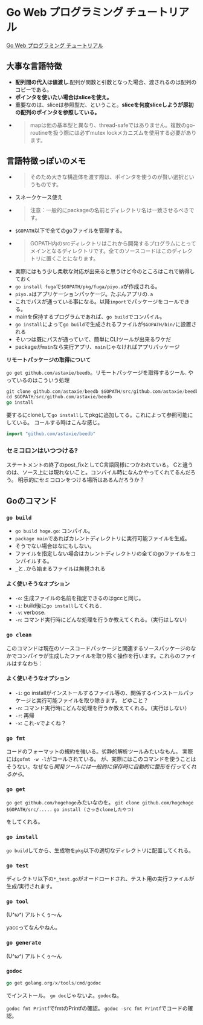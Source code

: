 # Go Web プログラミング チュートリアル

[Go Web プログラミング チュートリアル 
](https://astaxie.gitbooks.io/build-web-application-with-golang/content/ja/index.html)

## 大事な言語特徴

 - **配列間の代入は値渡し**.配列が関数と引数となった場合、渡されるのは配列のコピーである。
 - **ポインタを使いたい場合はsliceを使え。**
 - 重要なのは、sliceは参照型だ、ということ。**sliceを何度sliceしようが原初の配列のポインタを参照している。**
 - >mapは他の基本型と異なり、thread-safeではありません。複数のgo-routineを扱う際には必ずmutex lockメカニズムを使用する必要があります。

## 言語特徴っぽいのメモ

 - >そのため大きな構造体を渡す際は、ポインタを使うのが賢い選択というものです。
 - スネークケース使え
 - >注意：一般的にpackageの名前とディレクトリ名は一致させるべきです。
 - `$GOPATH`以下で全てのgoファイルを管理する。
  - >GOPATH内のsrcディレクトリはこれから開発するプログラムにとってメインとなるディレクトリです。全てのソースコードはこのディレクトリに置くことになります。
  - 実際にはもう少し柔軟な対応が出来ると思うけど今のところはこれで納得しておく
 - `go install fuga`で`$GOPATH/pkg/fuga/piyo.a`が作成される。
  - `piyo.a`はアプリケーションパッケージ。たぶんアプリの`.a`
  - これでパスが通っている事になる。以降`import`でパッケージをコールできる。
 - mainを保持するプログラムであれば、`go build`でコンパイル。
  - `go install`によって`go build`で生成されるファイルが`$GOPATH/bin/`に設置される
 - そいつは既にパスが通っていて、簡単にCLIツールが出来るワケだ
 - packageが`main`なら実行アプリ、`main`じゃなければアプリパッケージ
 
**リモートパッケージの取得について**

`go get github.com/astaxie/beedb`。リモートパッケージを取得するツール.
やっているのはこういう処理
```go
git clone github.com/astaxie/beedb $GOPATH/src/github.com/astaxie/beedb
cd $GOPATH/src/github.com/astaxie/beedb
go install
```
要するにcloneして`go install`してpkgに追加してる。これによって参照可能にしている。
コールする時はこんな感じ。

```go
import "github.com/astaxie/beedb"
```


### セミコロンはいつつける?

ステートメントの終了のpost_fixとしてC言語同様につかわれている。
Cと違うのは、ソース上には現れないこと。コンパイル時になんかやってくれてるんだろう。
明示的にセミコロンをつける場所はあるんだろうか？



## Goのコマンド
 
### `go build`

 - `go build hoge.go`: コンパイル。
 - `package main`であればカレントディレクトリに実行可能ファイルを生成。
 - そうでない場合はなにもしない。
 - ファイルを指定しない場合はカレントディレクトリの全てのgoファイルをコンパイルする。
 - `_`と`.`から始まるファイルは無視される
 
#### よく使いそうなオプション
 
 - `-o`: 生成ファイルの名前を指定できるのはgccと同じ。
 - `-i`: build後に`go install`してくれる．
 - `-v`: verbose.
 - `-n`: コマンド実行時にどんな処理を行うか教えてくれる。（実行はしない）
 
 
### `go clean`
このコマンドは現在のソースコードパッケージと関連するソースパッケージのなかでコンパイラが生成したファイルを取り除く操作を行います。これらのファイルはすなわち：
 
#### よく使いそうなオプション
 
 - `-i`: go installがインストールするファイル等の、関係するインストールパッケージと実行可能ファイルを取り除きます。
 どゆこと？
 - `-n`: コマンド実行時にどんな処理を行うか教えてくれる。（実行はしない）
 - `-r`: 再帰
 - `-x`: これ-vでよくね？
 
  
### `go fmt`

コードのフォーマットの規約を強いる。劣静的解析ツールみたいなもん。
実際には`gofmt -w -l`がコールされている。
が、実際にはこのコマンドを使うことはそうない。なぜなら*開発ツールには一般的に保存時に自動的に整形を行ってくれるから*。

### `go get`
`go get github.com/hogehoge`みたいなのを。
`git clone github.com/hogehoge $GOPATH/src/.....`
`go install (さっきcloneしたやつ)`

をしてくれる。


### `go install`
`go build`してから、生成物を`pkg`以下の適切なディレクトリに配置してくれる。



### `go test`
ディレクトリ以下の`*_test.go`がオードロードされ、テスト用の実行ファイルが生成/実行されます。

### `go tool`

(U^ω^) アルトくぅ〜ん

yaccってなんやねん。


### `go generate`
(U^ω^) アルトくぅ〜ん

### `godoc`
```go
go get golang.org/x/tools/cmd/godoc
```
でインストール。
`go doc`じゃないよ。`godoc`ね。

`godoc fmt Printf`でfmtのPrintfの確認。
`godoc -src fmt Printf`でコードの確認。




